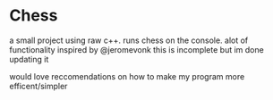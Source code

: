 # Chess
a small project using raw c++. runs chess on the console. alot of functionality inspired by @jeromevonk this is incomplete but im done updating it

would love reccomendations on how to make my program more efficent/simpler





